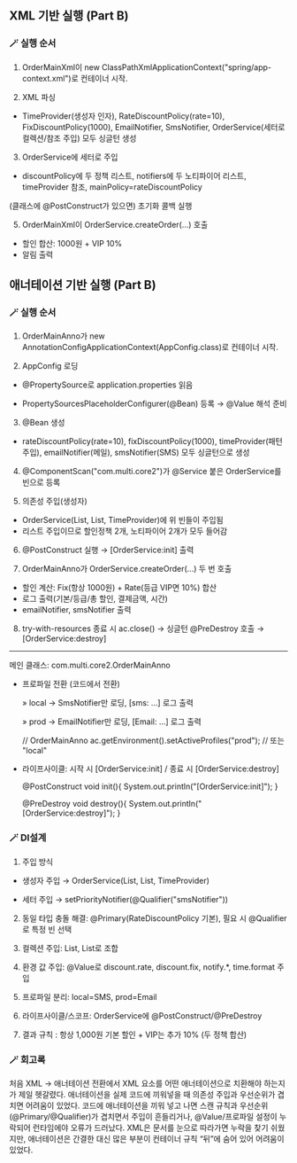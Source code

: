## XML 기반 실행 (Part B)
### 🪄 실행 순서
1. OrderMainXml이 new ClassPathXmlApplicationContext("spring/app-context.xml")로 컨테이너 시작.


2. XML 파싱

- TimeProvider(생성자 인자), RateDiscountPolicy(rate=10), FixDiscountPolicy(1000),
EmailNotifier, SmsNotifier, OrderService(세터로 컬렉션/참조 주입) 모두 싱글턴 생성

3. OrderService에 세터로 주입

- discountPolicy에 두 정책 리스트, notifiers에 두 노티파이어 리스트, timeProvider 참조, mainPolicy=rateDiscountPolicy

(클래스에 @PostConstruct가 있으면) 초기화 콜백 실행

5. OrderMainXml이 OrderService.createOrder(...) 호출

- 할인 합산: 1000원 + VIP 10%
- 알림 출력



## 애너테이션 기반 실행 (Part B)

### 🪄 실행 순서

1. OrderMainAnno가 new AnnotationConfigApplicationContext(AppConfig.class)로 컨테이너 시작.

2. AppConfig 로딩
- @PropertySource로 application.properties 읽음

- PropertySourcesPlaceholderConfigurer(@Bean) 등록 → @Value 해석 준비

3. @Bean 생성
- rateDiscountPolicy(rate=10), fixDiscountPolicy(1000), timeProvider(패턴 주입),
emailNotifier(메일), smsNotifier(SMS) 모두 싱글턴으로 생성

4. @ComponentScan("com.multi.core2")가 @Service 붙은 OrderService를 빈으로 등록

5. 의존성 주입(생성자)
- OrderService(List<DiscountPolicy>, List<Notifier>, TimeProvider)에 위 빈들이 주입됨
- 리스트 주입이므로 할인정책 2개, 노티파이어 2개가 모두 들어감

6. @PostConstruct 실행 → [OrderService:init] 출력


7. OrderMainAnno가 OrderService.createOrder(...) 두 번 호출
- 할인 계산: Fix(항상 1000원) + Rate(등급 VIP면 10%) 합산
- 로그 출력(기본/등급/총 할인, 결제금액, 시간)
- emailNotifier, smsNotifier 출력
8. try-with-resources 종료 시 ac.close() → 싱글턴 @PreDestroy 호출 → [OrderService:destroy]
---
  메인 클래스: com.multi.core2.OrderMainAnno
- 프로파일 전환 (코드에서 전환)

    » local → SmsNotifier만 로딩, [sms: ...] 로그 출력
    
    » prod → EmailNotifier만 로딩, [Email: ...] 로그 출력


    // OrderMainAnno
    ac.getEnvironment().setActiveProfiles("prod"); // 또는 "local"

- 라이프사이클: 시작 시 [OrderService:init] / 종료 시 [OrderService:destroy]


    @PostConstruct
    void init(){ System.out.println("[OrderService:init]"); }
    
    @PreDestroy
    void destroy(){ System.out.println("[OrderService:destroy]"); }


### 🪄  DI설계
1. 주입 방식

- 생성자 주입 → OrderService(List<DiscountPolicy>, List<Notifier>, TimeProvider)

- 세터 주입 → setPriorityNotifier(@Qualifier("smsNotifier"))

2. 동일 타입 충돌 해결: @Primary(RateDiscountPolicy 기본), 필요 시 @Qualifier로 특정 빈 선택


3. 컬렉션 주입: List<DiscountPolicy>, List<Notifier>로 조합


4. 환경 값 주입: @Value로 discount.rate, discount.fix, notify.*, time.format 주입


5. 프로파일 분리: local=SMS, prod=Email


6. 라이프사이클/스코프: OrderService에 @PostConstruct/@PreDestroy


7. 결과 규칙 : 항상 1,000원 기본 할인 + VIP는 추가 10% (두 정책 합산)

### 🪄 회고록
처음 XML → 애너테이션 전환에서 XML 요소를 어떤 애너테이션으로 치환해야 하는지가 제일 헷갈렸다.
애너테이션을 실제 코드에 끼워넣을 때 의존성 주입과 우선순위가 겹치면 어려움이 있었다.
코드에 애너테이션을 끼워 넣고 나면 스캔 규칙과 우선순위(@Primary/@Qualifier)가 겹치면서 주입이 흔들리거나, 
@Value/프로파일 설정이 누락되어 런타임에야 오류가 드러났다. 
XML은 문서를 눈으로 따라가면 누락을 찾기 쉬웠지만, 애너테이션은 간결한 대신 많은 부분이 컨테이너 규칙 “뒤”에 숨어 있어 어려움이 있었다.

